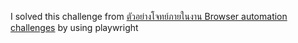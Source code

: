 I solved this challenge from [ตัวอย่างโจทย์ภายในงาน Browser automation challenges](https://youtu.be/jrgjfOehdOY) by using playwright
